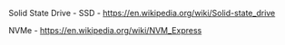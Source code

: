 
Solid State Drive - SSD - https://en.wikipedia.org/wiki/Solid-state_drive

NVMe - https://en.wikipedia.org/wiki/NVM_Express

